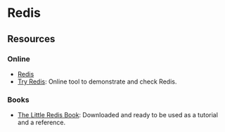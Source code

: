Redis
=====


Resources
---------

### Online

 - [Redis](https://redis.io/)
 - [Try Redis](https://try.redis.io/):
   Online tool to demonstrate and check Redis.


### Books

 - [The Little Redis Book](https://www.openmymind.net/redis.pdf):
   Downloaded and ready to be used as a tutorial and a reference.
